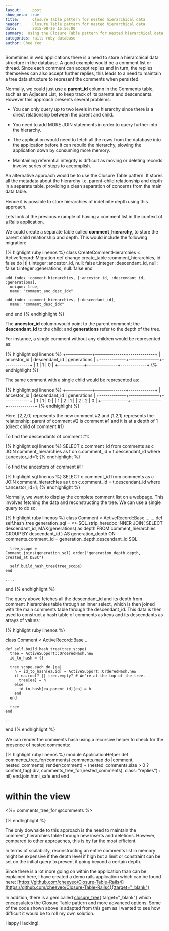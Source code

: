 ```yaml
---
layout:     post
show_meta: true
title:      Closure Table pattern for nested hierarchical data
header:     Closure Table pattern for nested hierarchical data
date:       2015-08-20 15:56:00
summary:  Using the Closure Table pattern for nested hierarchical data
categories: rails ruby database
author: Chee Yeo
---
```


Sometimes in web applications there is a need to store a hierarchical data structure in the database. A good example would be a comment list or thread. Since each comment can accept replies and in turn, the replies themselves can also accept further replies, this leads to a need to maintain a tree data structure to represent the comments when persisted.

Normally, we could just use a __parent_id__ column in the Comments table, such as an Adjacent List, to keep track of its parents and descendants. However this approach presents several problems:

* You can only query up to two levels in the hierarchy since there is a direct relationship between the parent and child.

* You need to add MORE JOIN statements in order to query further into the hierarchy.

* The application would need to fetch all the rows from the database into the application before it can rebuild the hierarchy, slowing the application down by consuming more memory.

* Maintaining referential integrity is difficult as moving or deleting records involve series of steps to accomplish.

An alternative approach would be to use the Closure Table pattern. It stores all the metadata about the hierarchy i.e. parent-child relationship and depth in a separate table, providing a clean separation of concerns from the main data table.

Hence it is possible to store hierarchies of indefinite depth using this approach.

Lets look at the previous example of having a comment list in the context of a Rails application.

We could create a separate table called __comment_hierarchy__, to store the parent child relationship and depth. This would include the following migration:

{% highlight ruby linenos %}
class CreateCommentHierarchies < ActiveRecord::Migration
  def change
    create_table :comment_hierarchies, id: false do |t|
      t.integer :ancestor_id, null: false
      t.integer :descendant_id, null: false
      t.integer :generations, null: false
    end

    add_index :comment_hierarchies, [:ancestor_id, :descendant_id, :generations],
      unique: true,
      name: "comment_anc_desc_idx"

    add_index :comment_hierarchies, [:descendant_id],
      name: "comment_desc_idx"
  end
end
{% endhighlight %}

The __ancestor_id__ column would point to the parent comment; the __descendant_id__ to the child; and __generations__ refer to the depth of the tree.

For instance, a single comment without any children would be represented as:

{% highlight sql linenos %}
+-------------+---------------+-------------+
| ancestor_id | descendant_id | generations |
+-------------+---------------+-------------+
|           1 |             1 |           0 |
+-------------+---------------+-------------+
{% endhighlight %}

The same comment with a single child would be represented as:

{% highlight sql linenos %}
+-------------+---------------+-------------+
| ancestor_id | descendant_id | generations |
+-------------+---------------+-------------+
|           1 |             1 |           0 |
|           1 |             2 |           1 |
|           2 |             2 |           0 |
+-------------+---------------+-------------+
{% endhighlight %}

Here, [2,2,0] represents the new comment #2 and [1,2,1] represents the relationship: parent of comment #2 is comment #1 and it is at a depth of 1 (direct child of comment #1)

To find the descendants of comment #1:

{% highlight sql linenos %}
SELECT c.comment_id from comments as c JOIN comment_hierarchies as t on c.comment_id = t.descendant_id where t.ancestor_id=1;
{% endhighlight %}

To find the ancestors of comment #1:

{% highlight sql linenos %}
SELECT c.comment_id from comments as c JOIN comment_hierarchies as t on c.comment_id = t.descendant_id where t.ancestor_id=1;
{% endhighlight %}

Normally, we want to display the complete comment list on a webpage. This involves fetching the data and reconstructing the tree. We can use a single query to do so:

{% highlight ruby linenos %}
  class Comment < ActiveRecord::Base
  ...
  ...
    def self.hash_tree
      generation_sql = <<-SQL.strip_heredoc
        INNER JOIN(
          SELECT descendant_id, MAX(generations) as depth
          FROM comment_hierarchies
          GROUP BY descendant_id
        ) AS generation_depth
        ON comments.comment_id = generation_depth.descendant_id
      SQL

      tree_scope = Comment.joins(generation_sql).order("generation_depth.depth, created_at DESC")

      self.build_hash_tree(tree_scope)
    end

    ....
  end
{% endhighlight %}

The query above fetches all the descendant_id and its depth from comment_hierarchies table through an inner select, which is then joined with the main comments table through the descendant_id. This data is then used to construct a hash table of comments as keys and its descendants as arrays of values:

{% highlight ruby linenos %}

  class Comment < ActiveRecord::Base
    ...

    def self.build_hash_tree(tree_scope)
      tree = ActiveSupport::OrderedHash.new
      id_to_hash = {}

      tree_scope.each do |ea|
        h = id_to_hash[ea.id] = ActiveSupport::OrderedHash.new
        if ea.root? || tree.empty? # We're at the top of the tree.
          tree[ea] = h
        else
          id_to_hash[ea.parent_id][ea] = h
        end
      end

      tree
    end

    ...
  end
{% endhighlight %}

We can render the comments hash using a recursive helper to check for the presence of nested comments:

{% highlight ruby linenos %}
  module ApplicationHelper
    def comments_tree_for(comments)
      comments.map do |comment, nested_comments|
        render(comment) +
            (nested_comments.size > 0 ? content_tag(:div, comments_tree_for(nested_comments), class: "replies") : nil)
      end.join.html_safe
    end
  end

  # within the view

  <%= comments_tree_for @comments %>

{% endhighlight %}

The only downside to this approach is the need to maintain the comment_hierarchies table through new inserts and deletions. However, compared to other approaches, this is by far the most efficient.

In terms of scalability, reconstructing an entire comments list in memory might be expensive if the depth level if high but a limit or constraint can be set on the initial query to prevent it going beyond a certain depth.

Since there is a lot more going on within the application than can be explained here, I have created a demo rails application which can be found here: [https://github.com/cheeyeo/Closure-Table-Rails4](https://github.com/cheeyeo/Closure-Table-Rails4){:target="_blank"}

In addition, there is a gem called [closure_tree](https://github.com/mceachen/closure_tree){:target="_blank"} which encapsulates the Closure Table pattern and more advanced options. Some of the code shown above is adapted from this gem as I wanted to see how difficult it would be to roll my own solution.

Happy Hacking!.





